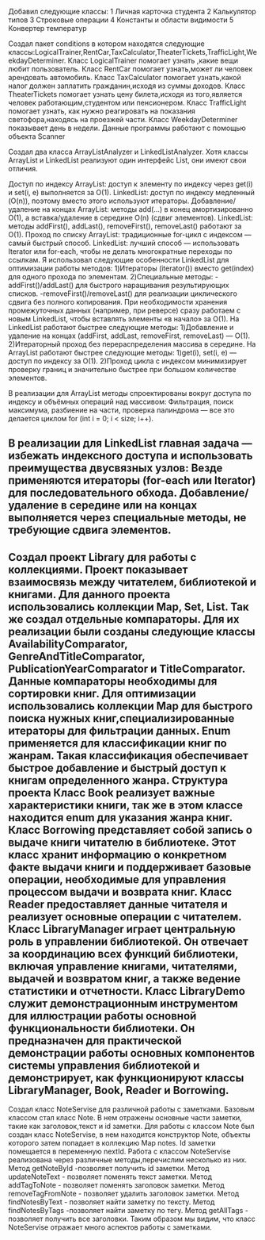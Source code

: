 Добавил следующие классы:
1  Личная карточка студента
2  Калькулятор типов
3  Строковые операции
4  Константы и области видимости
5  Конвертер температур

Создал пакет conditions в котором находятся следующие классы:LogicalTrainer,RentCar,TaxCalculator,TheaterTickets,TrafficLight,WeekdayDeterminer.
Класс LogicalTrainer помогает узнать ,какие вещи любит пользователь.
Класс RentCar помогает узнать,может ли человек арендовать автомобиль.
Класс TaxCalculator помогает узнать,какой налог должен заплатить гражданин,исходя из суммы доходов.
Класс TheaterTickets помогает узнать цену билета,исходя из того,является человек работающим,студентом или пенсионером.
Класс TrafficLight помогает узнать, как нужно реагировать на показания светофора,находясь на проезжей части.
Класс WeekdayDeterminer показывает день в недели.
Данные программы работают с помощью объекта Scanner

Создал два класса ArrayListAnalyzer и LinkedListAnalyzer.
Хотя классы ArrayList и LinkedList реализуют один интерфейс List, они имеют свои отличия.

 Доступ по индексу
        ArrayList: доступ к элементу по индексу через get(i) и set(i, e) выполняется за O(1).
        LinkedList: доступ по индексу медленный (O(n)), поэтому вместо этого используют итераторы.
Добавление/удаление на концах
        ArrayList: методы add(…) в конец амортизированно O(1), а вставка/удаление в середине O(n) (сдвиг элементов).
        LinkedList: методы addFirst(), addLast(), removeFirst(), removeLast() работают за O(1).
Проход по списку
        ArrayList: традиционные for-цикл с индексом — самый быстрый способ.
        LinkedList: лучший способ — использовать Iterator или for-each, чтобы не делать многократные переходы по ссылкам.
Я использовал следующие особенности LinkedList для оптимизации работы методов:
  1)Итераторы (iterator()) вместо get(index) для одного прохода по элементам.
  2)Специальные методы:
        -addFirst()/addLast() для быстрого наращивания результирующих списков.
        -removeFirst()/removeLast() для реализации циклического сдвига без полного копирования.
  При необходимости хранения промежуточных данных (например, при реверсе) сразу работаем с новым LinkedList, чтобы вставлять элементы «в начало» за O(1).
На LinkedList работают быстрее следующие методы:
    1)Добавление и удаление на концах (addFirst, addLast, removeFirst, removeLast) — O(1).
    2)Итераторный проход без перераспределения массива в середине.
На ArrayList работают быстрее следующие методы:
    1)get(i), set(i, e) — доступ по индексу за O(1).
    2)Проход цикла с индексом минимизирует проверку границ и значительно быстрее при большом количестве элементов.

  В реализации для ArrayList методы спроектированы вокруг доступа по индексу и объёмных операций над массивом:
        Фильтрация, поиск максимума, разбиение на части, проверка палиндрома — все это делается циклом for (int i = 0; i < size; i++).

   В реализации для LinkedList главная задача — избежать индексного доступа и использовать преимущества двусвязных узлов:
        Везде применяются итераторы (for-each или Iterator<T>) для последовательного обхода.
        Добавление/удаление в середине или на концах выполняется через специальные методы, не требующие сдвига элементов.
-----------------------------------------------------------------------------------------------------------------------------------------
Создал проект Library для работы с коллекциями. Проект показывает взаимосвязь между читателем, библиотекой и книгами. Для данного проекта использовались коллекции Map, Set, List.
Так же создал отдельные компараторы. 
Для их реализации были созданы следующие классы AvailabilityComparator, GenreAndTitleComparator, PublicationYearComparator и TitleComparator. Данные компараторы необходимы для сортировки книг.
Для оптимизации использовались коллекции Map для быстрого поиска нужных книг,специализированные итераторы для фильтрации данных.
Enum применяется для классификации книг по жанрам. Такая классификация обеспечивает быстрое добавление и быстрый доступ к книгам определенного жанра.
Структура проекта 
Класс Book реализует важные характеристики книги, так же в этом классе находится enum для указания жанра книг.
Класс Borrowing представляет собой запись о выдаче книги читателю в библиотеке. Этот класс хранит информацию о конкретном факте выдачи книги и поддерживает базовые операции, необходимые для управления процессом выдачи и возврата книг.
Класс Reader предоставляет данные читателя и реализует основные операции с читателем.
Класс LibraryManager играет центральную роль в управлении библиотекой. Он отвечает за координацию всех функций библиотеки, включая управление книгами, читателями, выдачей и возвратом книг, а также ведение статистики и отчетности.
Класс LibraryDemo служит демонстрационным инструментом для иллюстрации работы основной функциональности библиотеки. Он предназначен для практической демонстрации работы основных компонентов системы управления библиотекой и демонстрирует, как функционируют классы LibraryManager, Book, Reader и Borrowing.
----------------------------------------------------------------------------------------------------------------------------------------------------------------------------------------
Создал класс NoteServise для различной работы с заметками.
Базовым классом стал класс Note. В нем отражены основные части заметки, такие как заголовок,текст и id заметки.
Для работы с классом Note был создан класс NoteServise, в нем находится конструктор Note, объекты которого затем попадает в коллекцию Map notes. Id заметки помещается в переменную nextId.
Работа с классом NoteServise реализована через различные методы,перечислим несколько из них.
Метод getNoteById -позволяет получить id заметки.
Метод updateNoteText - позволяет поменять текст заметки.
Метод addTagToNote - позволяет поменять заголовок заметки.
Метод removeTagFromNote - позволяет удалить заголовок заметки.
Метод findNotesByText - позволяет найти заметку по тексту.
Метод findNotesByTags -позволяет найти заметку по тегу.
Метод getAllTags - позволяет получить все заголовки.
Таким образом мы видим, что класс NoteServise отражает много аспектов работы с заметками.
